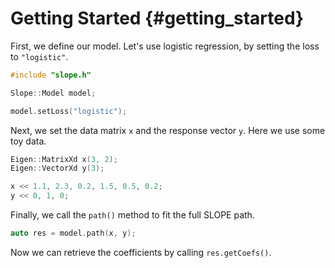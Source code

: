 # Getting Started {#getting_started}

First, we define our model. Let's use logistic regression, by setting the
loss to `"logistic"`.

```cpp
#include "slope.h"

Slope::Model model;

model.setLoss("logistic");
```

Next, we set the data matrix `x` and the response vector `y`. Here we use some
toy data.

```cpp
Eigen::MatrixXd x(3, 2);
Eigen::VectorXd y(3);

x << 1.1, 2.3, 0.2, 1.5, 0.5, 0.2;
y << 0, 1, 0;
```

Finally, we call the `path()` method to fit the full SLOPE path.

```cpp
auto res = model.path(x, y);
```

Now we can retrieve the coefficients by calling `res.getCoefs()`.
